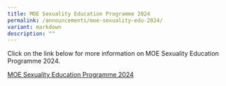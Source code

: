 ```yaml
---
title: MOE Sexuality Education Programme 2024
permalink: /announcements/moe-sexuality-edu-2024/
variant: markdown
description: ""
---
```

<p>Click on the link below for more information on<strong> </strong>MOE Sexuality
Education Programme 2024.</p>
<p></p>
<p><a href="/learning-at-sms/student-development/2024-moe-sexuality-education-programme/" rel="noopener noreferrer nofollow" target="_blank">MOE Sexuality Education Programme 2024</a>
</p>